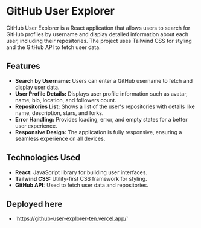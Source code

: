 # GitHub User Explorer

GitHub User Explorer is a React application that allows users to search for GitHub profiles by username and display detailed information about each user, including their repositories. The project uses Tailwind CSS for styling and the GitHub API to fetch user data.

## Features
- **Search by Username:** Users can enter a GitHub username to fetch and display user data.
- **User Profile Details:** Displays user profile information such as avatar, name, bio, location, and followers count.
- **Repositories List:** Shows a list of the user's repositories with details like name, description, stars, and forks.
- **Error Handling:** Provides loading, error, and empty states for a better user experience.
- **Responsive Design:** The application is fully responsive, ensuring a seamless experience on all devices.

## Technologies Used
- **React:** JavaScript library for building user interfaces.
- **Tailwind CSS:** Utility-first CSS framework for styling.
- **GitHub API:** Used to fetch user data and repositories.

## Deployed here
- 'https://github-user-explorer-ten.vercel.app/'
